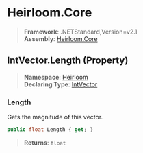 # Heirloom.Core

> **Framework**: .NETStandard,Version=v2.1  
> **Assembly**: [Heirloom.Core][0]

## IntVector.Length (Property)

> **Namespace**: [Heirloom][0]  
> **Declaring Type**: [IntVector][1]

### Length

Gets the magnitude of this vector.

```cs
public float Length { get; }
```

> **Returns**: `float`

[0]: ../../../Heirloom.Core.md
[1]: ../IntVector.md
